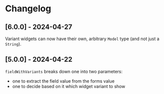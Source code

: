 # Changelog

## [6.0.0] - 2024-04-27

Variant widgets can now have their own, arbitrary `Model` type (and not just a `String`).

## [5.0.0] - 2024-04-22

`fieldWithVariants` breaks down one into two parameters: 
 - one to extract the field value from the forms value 
 - one to decide based on it which widget variant to show
